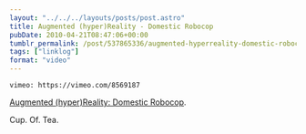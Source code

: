 ```yaml
---
layout: "../../../layouts/posts/post.astro"
title: Augmented (hyper)Reality - Domestic Robocop
pubDate: 2010-04-21T08:47:06+00:00
tumblr_permalink: /post/537865336/augmented-hyperreality-domestic-robocop-cup
tags: ["linklog"]
format: "video"
---
```


`vimeo: https://vimeo.com/8569187`

[Augmented (hyper)Reality: Domestic Robocop][1].

Cup. Of. Tea.

[1]: https://vimeo.com/8569187
